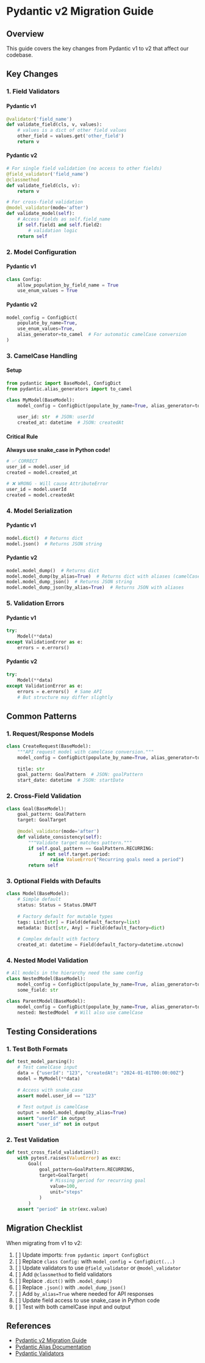 # Pydantic v2 Migration Guide

## Overview
This guide covers the key changes from Pydantic v1 to v2 that affect our codebase.

## Key Changes

### 1. Field Validators

#### Pydantic v1
```python
@validator('field_name')
def validate_field(cls, v, values):
    # values is a dict of other field values
    other_field = values.get('other_field')
    return v
```

#### Pydantic v2
```python
# For single field validation (no access to other fields)
@field_validator('field_name')
@classmethod
def validate_field(cls, v):
    return v

# For cross-field validation
@model_validator(mode='after')
def validate_model(self):
    # Access fields as self.field_name
    if self.field1 and self.field2:
        # validation logic
    return self
```

### 2. Model Configuration

#### Pydantic v1
```python
class Config:
    allow_population_by_field_name = True
    use_enum_values = True
```

#### Pydantic v2
```python
model_config = ConfigDict(
    populate_by_name=True,
    use_enum_values=True,
    alias_generator=to_camel  # For automatic camelCase conversion
)
```

### 3. CamelCase Handling

#### Setup
```python
from pydantic import BaseModel, ConfigDict
from pydantic.alias_generators import to_camel

class MyModel(BaseModel):
    model_config = ConfigDict(populate_by_name=True, alias_generator=to_camel)
    
    user_id: str  # JSON: userId
    created_at: datetime  # JSON: createdAt
```

#### Critical Rule
**Always use snake_case in Python code!**
```python
# ✅ CORRECT
user_id = model.user_id
created = model.created_at

# ❌ WRONG - Will cause AttributeError
user_id = model.userId
created = model.createdAt
```

### 4. Model Serialization

#### Pydantic v1
```python
model.dict()  # Returns dict
model.json()  # Returns JSON string
```

#### Pydantic v2
```python
model.model_dump()  # Returns dict
model.model_dump(by_alias=True)  # Returns dict with aliases (camelCase)
model.model_dump_json()  # Returns JSON string
model.model_dump_json(by_alias=True)  # Returns JSON with aliases
```

### 5. Validation Errors

#### Pydantic v1
```python
try:
    Model(**data)
except ValidationError as e:
    errors = e.errors()
```

#### Pydantic v2
```python
try:
    Model(**data)
except ValidationError as e:
    errors = e.errors()  # Same API
    # But structure may differ slightly
```

## Common Patterns

### 1. Request/Response Models
```python
class CreateRequest(BaseModel):
    """API request model with camelCase conversion."""
    model_config = ConfigDict(populate_by_name=True, alias_generator=to_camel)
    
    title: str
    goal_pattern: GoalPattern  # JSON: goalPattern
    start_date: datetime  # JSON: startDate
```

### 2. Cross-Field Validation
```python
class Goal(BaseModel):
    goal_pattern: GoalPattern
    target: GoalTarget
    
    @model_validator(mode='after')
    def validate_consistency(self):
        """Validate target matches pattern."""
        if self.goal_pattern == GoalPattern.RECURRING:
            if not self.target.period:
                raise ValueError("Recurring goals need a period")
        return self
```

### 3. Optional Fields with Defaults
```python
class Model(BaseModel):
    # Simple default
    status: Status = Status.DRAFT
    
    # Factory default for mutable types
    tags: List[str] = Field(default_factory=list)
    metadata: Dict[str, Any] = Field(default_factory=dict)
    
    # Complex default with factory
    created_at: datetime = Field(default_factory=datetime.utcnow)
```

### 4. Nested Model Validation
```python
# All models in the hierarchy need the same config
class NestedModel(BaseModel):
    model_config = ConfigDict(populate_by_name=True, alias_generator=to_camel)
    some_field: str

class ParentModel(BaseModel):
    model_config = ConfigDict(populate_by_name=True, alias_generator=to_camel)
    nested: NestedModel  # Will also use camelCase
```

## Testing Considerations

### 1. Test Both Formats
```python
def test_model_parsing():
    # Test camelCase input
    data = {"userId": "123", "createdAt": "2024-01-01T00:00:00Z"}
    model = MyModel(**data)
    
    # Access with snake_case
    assert model.user_id == "123"
    
    # Test output is camelCase
    output = model.model_dump(by_alias=True)
    assert "userId" in output
    assert "user_id" not in output
```

### 2. Test Validation
```python
def test_cross_field_validation():
    with pytest.raises(ValueError) as exc:
        Goal(
            goal_pattern=GoalPattern.RECURRING,
            target=GoalTarget(
                # Missing period for recurring goal
                value=100,
                unit="steps"
            )
        )
    assert "period" in str(exc.value)
```

## Migration Checklist

When migrating from v1 to v2:

1. [ ] Update imports: `from pydantic import ConfigDict`
2. [ ] Replace `class Config:` with `model_config = ConfigDict(...)`
3. [ ] Update validators to use `@field_validator` or `@model_validator`
4. [ ] Add `@classmethod` to field validators
5. [ ] Replace `.dict()` with `.model_dump()`
6. [ ] Replace `.json()` with `.model_dump_json()`
7. [ ] Add `by_alias=True` where needed for API responses
8. [ ] Update field access to use snake_case in Python code
9. [ ] Test with both camelCase input and output

## References
- [Pydantic v2 Migration Guide](https://docs.pydantic.dev/latest/migration/)
- [Pydantic Alias Documentation](https://docs.pydantic.dev/latest/concepts/alias/)
- [Pydantic Validators](https://docs.pydantic.dev/latest/concepts/validators/)
